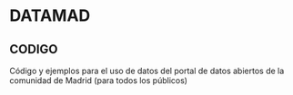 # DATAMAD
## CODIGO
Código  y ejemplos para el uso de datos del portal de datos abiertos de la comunidad de Madrid (para todos los públicos)
